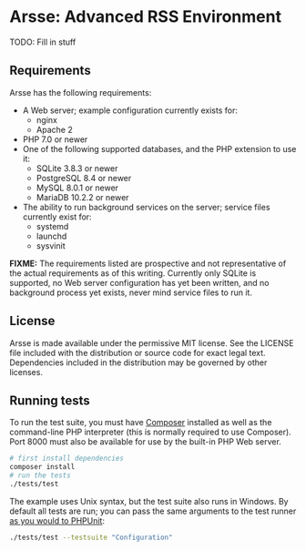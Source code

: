Arsse: Advanced RSS Environment
===============================

TODO: Fill in stuff

Requirements
------------

Arsse has the following requirements:

- A Web server; example configuration currently exists for:
    - nginx
    - Apache 2
- PHP 7.0 or newer
- One of the following supported databases, and the PHP extension to use it:
    - SQLite 3.8.3 or newer
    - PostgreSQL 8.4 or newer
    - MySQL 8.0.1 or newer
    - MariaDB 10.2.2 or newer
- The ability to run background services on the server; service files currently exist for:
    - systemd
    - launchd
    - sysvinit

**FIXME:** The requirements listed are prospective and not representative of the actual requirements as of this writing. Currently only SQLite is supported, no Web server configuration has yet been written, and no background process yet exists, never mind service files to run it.

License
-------

Arsse is made available under the permissive MIT license.  See the LICENSE file included with the distribution or source code for exact legal text. Dependencies included in the distribution may be governed by other licenses.

Running tests
-------------

To run the test suite, you must have [Composer](https://getcomposer.org/) installed as well as the command-line PHP interpreter (this is normally required to use Composer). Port 8000 must also be available for use by the built-in PHP Web server.

``` sh
# first install dependencies
composer install
# run the tests
./tests/test
```

The example uses Unix syntax, but the test suite also runs in Windows. By default all tests are run; you can pass the same arguments to the test runner [as you would to PHPUnit](https://phpunit.de/manual/current/en/textui.html#textui.clioptions):

``` sh
./tests/test --testsuite "Configuration"
```
